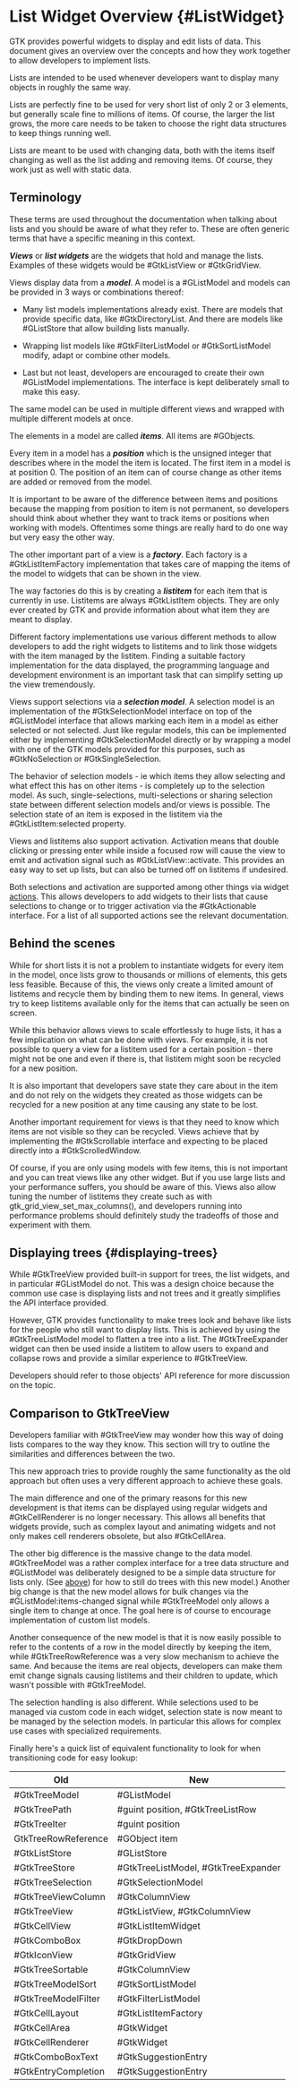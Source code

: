 # List Widget Overview {#ListWidget}

GTK provides powerful widgets to display and edit lists of data. This document
gives an overview over the concepts and how they work together to allow
developers to implement lists.

Lists are intended to be used whenever developers want to display many objects
in roughly the same way.

Lists are perfectly fine to be used for very short list of only 2 or 3 elements,
but generally scale fine to millions of items. Of course, the larger the list
grows, the more care needs to be taken to choose the right data structures to
keep things running well.

Lists are meant to be used with changing data, both with the items itself changing
as well as the list adding and removing items. Of course, they work just as well
with static data.

## Terminology

These terms are used throughout the documentation when talking about lists and
you should be aware of what they refer to. These are often generic terms that
have a specific meaning in this context.

**_Views_** or **_list widgets_** are the widgets that hold and manage the lists.
Examples of these widgets would be #GtkListView or #GtkGridView.

Views display data from a **_model_**. A model is a #GListModel and models can
be provided in 3 ways or combinations thereof:

 * Many list models implementations already exist. There are models that provide
   specific data, like #GtkDirectoryList. And there are models like #GListStore
   that allow building lists manually.

 * Wrapping list models like #GtkFilterListModel or #GtkSortListModel
   modify, adapt or combine other models.

 * Last but not least, developers are encouraged to create their own #GListModel
   implementations. The interface is kept deliberately small to make this easy.

The same model can be used in multiple different views and wrapped with
multiple different models at once.

The elements in a model are called **_items_**. All items are #GObjects.

Every item in a model has a **_position_** which is the unsigned integer that
describes where in the model the item is located. The first item in a model is
at position 0. The position of an item can of course change as other items are
added or removed from the model.

It is important to be aware of the difference between items and positions
because the mapping from position to item is not permanent, so developers
should think about whether they want to track items or positions when working
with models. Oftentimes some things are really hard to do one way but very easy
the other way.

The other important part of a view is a **_factory_**. Each factory is
a #GtkListItemFactory implementation that takes care of mapping the items
of the model to widgets that can be shown in the view.

The way factories do this is by creating a **_listitem_** for each item that
is currently in use. Listitems are always #GtkListItem objects. They are only
ever created by GTK and provide information about what item they are meant
to display.

Different factory implementations use various different methods to allow
developers to add the right widgets to listitems and to link those widgets
with the item managed by the listitem. Finding a suitable factory implementation
for the data displayed, the programming language and development environment
is an important task that can simplify setting up the view tremendously.

Views support selections via a **_selection model_**. A selection model is an
implementation of the #GtkSelectionModel interface on top of the #GListModel
interface that allows marking each item in a model as either selected or not
selected. Just like regular models, this can be implemented either by
implementing #GtkSelectionModel directly or by wrapping a model with one of
the GTK models provided for this purposes, such as #GtkNoSelection
or #GtkSingleSelection.

The behavior of selection models - ie which items they allow selecting and
what effect this has on other items - is completely up to the selection model.
As such, single-selections, multi-selections or sharing selection state between
different selection models and/or views is possible. The selection state of an
item is exposed in the listitem via the #GtkListItem:selected property.

Views and listitems also support activation. Activation means that double
clicking or pressing enter while inside a focused row will cause the view
to emit and activation signal such as #GtkListView::activate. This provides
an easy way to set up lists, but can also be turned off on listitems if undesired.

Both selections and activation are supported among other things via widget
[actions](#actions-overview). This allows developers to add widgets to their
lists that cause selections to change or to trigger activation via
the #GtkActionable interface. For a list of all supported actions see the
relevant documentation.

## Behind the scenes

While for short lists it is not a problem to instantiate widgets for every
item in the model, once lists grow to thousands or millions of elements, this
gets less feasible. Because of this, the views only create a limited amount of
listitems and recycle them by binding them to new items. In general, views try
to keep listitems available only for the items that can actually be seen on screen.

While this behavior allows views to scale effortlessly to huge lists, it has a
few implication on what can be done with views. For example, it is not possible
to query a view for a listitem used for a certain position - there might not be
one and even if there is, that listitem might soon be recycled for a new position.

It is also important that developers save state they care about in the item and
do not rely on the widgets they created as those widgets can be recycled for a
new position at any time causing any state to be lost.

Another important requirement for views is that they need to know which items
are not visible so they can be recycled. Views achieve that by implementing
the #GtkScrollable interface and expecting to be placed directly into
a #GtkScrolledWindow.

Of course, if you are only using models with few items, this is not important
and you can treat views like any other widget. But if you use large lists and
your performance suffers, you should be aware of this. Views also allow tuning
the number of listitems they create such as with gtk_grid_view_set_max_columns(),
and developers running into performance problems should definitely study the
tradeoffs of those and experiment with them.

## Displaying trees {#displaying-trees}

While #GtkTreeView provided built-in support for trees, the list widgets, and
in particular #GListModel do not. This was a design choice because the common
use case is displaying lists and not trees and it greatly simplifies the API
interface provided.

However, GTK provides functionality to make trees look and behave like lists
for the people who still want to display lists. This is achieved by using
the #GtkTreeListModel model to flatten a tree into a list. The #GtkTreeExpander
widget can then be used inside a listitem to allow users to expand and collapse
rows and provide a similar experience to #GtkTreeView.

Developers should refer to those objects' API reference for more discussion
on the topic.

## Comparison to GtkTreeView

Developers familiar with #GtkTreeView may wonder how this way of doing lists
compares to the way they know. This section will try to outline the similarities
and differences between the two.

This new approach tries to provide roughly the same functionality as the old
approach but often uses a very different approach to achieve these goals.

The main difference and one of the primary reasons for this new development is
that items can be displayed using regular widgets and #GtkCellRenderer is no
longer necessary. This allows all benefits that widgets provide, such as complex
layout and animating widgets and not only makes cell renderers obsolete, but
also #GtkCellArea.

The other big difference is the massive change to the data model. #GtkTreeModel
was a rather complex interface for a tree data structure and #GListModel was
deliberately designed to be a simple data structure for lists only. (See
[above](#displaying-trees)) for how to still do trees with this new model.)
Another big change is that the new model allows for bulk changes via
the #GListModel:items-changed signal while #GtkTreeModel only allows a single
item to change at once. The goal here is of course to encourage implementation
of custom list models.

Another consequence of the new model is that it is now easily possible to
refer to the contents of a row in the model directly by keeping the item,
while #GtkTreeRowReference was a very slow mechanism to achieve the same.
And because the items are real objects, developers can make them emit change
signals causing listitems and their children to update, which wasn't possible
with #GtkTreeModel.

The selection handling is also different. While selections used to be managed
via custom code in each widget, selection state is now meant to be managed by
the selection models. In particular this allows for complex use cases with
specialized requirements.

Finally here's a quick list of equivalent functionality to look for when
transitioning code for easy lookup:

| Old                 | New                                 |
| ------------------- | ----------------------------------- |
| #GtkTreeModel       | #GListModel                         |
| #GtkTreePath        | #guint position, #GtkTreeListRow    |
| #GtkTreeIter        | #guint position                     |
| GtkTreeRowReference | #GObject item                       |
| #GtkListStore       | #GListStore                         |
| #GtkTreeStore       | #GtkTreeListModel, #GtkTreeExpander |
| #GtkTreeSelection   | #GtkSelectionModel                  |
| #GtkTreeViewColumn  | #GtkColumnView                      |
| #GtkTreeView        | #GtkListView, #GtkColumnView        |
| #GtkCellView        | #GtkListItemWidget                  |
| #GtkComboBox        | #GtkDropDown                        |
| #GtkIconView        | #GtkGridView                        |
| #GtkTreeSortable    | #GtkColumnView                      |
| #GtkTreeModelSort   | #GtkSortListModel                   |
| #GtkTreeModelFilter | #GtkFilterListModel                 |
| #GtkCellLayout      | #GtkListItemFactory                 |
| #GtkCellArea        | #GtkWidget                          |
| #GtkCellRenderer    | #GtkWidget                          |
| #GtkComboBoxText    | #GtkSuggestionEntry                 |
| #GtkEntryCompletion | #GtkSuggestionEntry                 |

